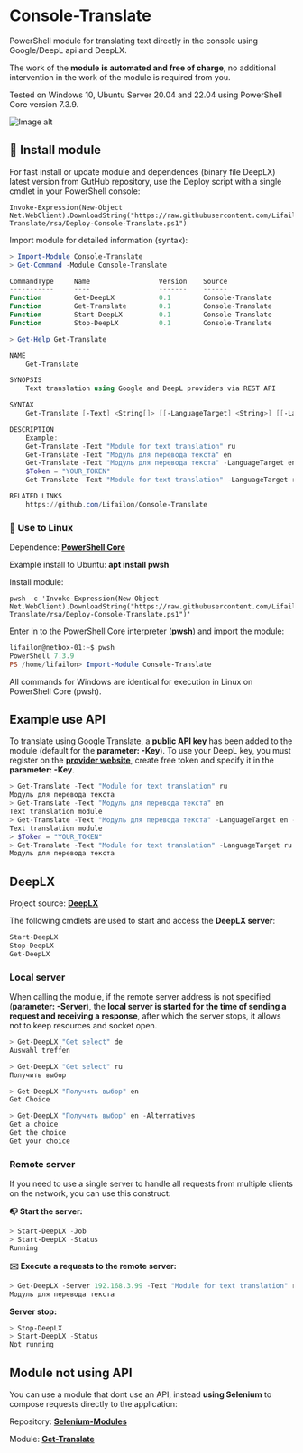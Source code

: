 # Console-Translate

PowerShell module for translating text directly in the console using Google/DeepL api and DeepLX.

The work of the **module is automated and free of charge**, no additional intervention in the work of the module is required from you.

Tested on Windows 10, Ubuntu Server 20.04 and 22.04 using PowerShell Core version 7.3.9.

![Image alt](https://github.com/Lifailon/Console-Translate/blob/rsa/Example.gif)

## 🚀 Install module

For fast install or update module and dependences (binary file DeepLX) latest version from GutHub repository, use the Deploy script with a single cmdlet in your PowerShell console:

```
Invoke-Expression(New-Object Net.WebClient).DownloadString("https://raw.githubusercontent.com/Lifailon/Console-Translate/rsa/Deploy-Console-Translate.ps1")
```

Import module for detailed information (syntax):

```PowerShell
> Import-Module Console-Translate
> Get-Command -Module Console-Translate

CommandType     Name                 Version    Source
-----------     ----                 -------    ------
Function        Get-DeepLX           0.1        Console-Translate
Function        Get-Translate        0.1        Console-Translate
Function        Start-DeepLX         0.1        Console-Translate
Function        Stop-DeepLX          0.1        Console-Translate

> Get-Help Get-Translate

NAME
    Get-Translate

SYNOPSIS
    Text translation using Google and DeepL providers via REST API

SYNTAX
    Get-Translate [-Text] <String[]> [[-LanguageTarget] <String>] [[-LanguageSource] <String>] [[-Provider] <String>] [[-Key] <String>] [<CommonParameters>]

DESCRIPTION
    Example:
    Get-Translate -Text "Module for text translation" ru
    Get-Translate -Text "Модуль для перевода текста" en
    Get-Translate -Text "Модуль для перевода текста" -LanguageTarget en -LanguageSource ru
    $Token = "YOUR_TOKEN"
    Get-Translate -Text "Module for text translation" -LanguageTarget ru -Provider DeepL -Key $Token

RELATED LINKS
    https://github.com/Lifailon/Console-Translate
```

### 🐧 Use to Linux

Dependence: **[PowerShell Core](https://github.com/PowerShell/PowerShell)**

Example install to Ubuntu: **apt install pwsh**

Install module:

```
pwsh -c 'Invoke-Expression(New-Object Net.WebClient).DownloadString("https://raw.githubusercontent.com/Lifailon/Console-Translate/rsa/Deploy-Console-Translate.ps1")'
```

Enter in to the PowerShell Core interpreter (**pwsh**) and import the module:

```PowerShell
lifailon@netbox-01:~$ pwsh
PowerShell 7.3.9
PS /home/lifailon> Import-Module Console-Translate
```

All commands for Windows are identical for execution in Linux on PowerShell Core (pwsh).

## Example use API

To translate using Google Translate, a **public API key** has been added to the module (default for the **parameter: -Key**). To use your DeepL key, you must register on the **[provider website](https://www.deepl.com/ru/pro-api?cta=header-pro-api)**, create free token and specify it in the **parameter: -Key**.

```PowerShell
> Get-Translate -Text "Module for text translation" ru
Модуль для перевода текста
> Get-Translate -Text "Модуль для перевода текста" en
Text translation module
> Get-Translate -Text "Модуль для перевода текста" -LanguageTarget en -LanguageSource ru
Text translation module
> $Token = "YOUR_TOKEN"
> Get-Translate -Text "Module for text translation" -LanguageTarget ru -Provider DeepL -Key $Token
Модуль для перевода текста
```

## DeepLX

Project source: **[DeepLX](https://github.com/OwO-Network/DeepLX)**

The following cmdlets are used to start and access the **DeepLX server**:

```PowerShell
Start-DeepLX
Stop-DeepLX
Get-DeepLX
```

### Local server

When calling the module, if the remote server address is not specified (**parameter: -Server**), the **local server is started for the time of sending a request and receiving a response**, after which the server stops, it allows not to keep resources and socket open.

```PowerShell
> Get-DeepLX "Get select" de
Auswahl treffen

> Get-DeepLX "Get select" ru
Получить выбор

> Get-DeepLX "Получить выбор" en
Get Choice

> Get-DeepLX "Получить выбор" en -Alternatives
Get a choice
Get the choice
Get your choice
```

### Remote server

If you need to use a single server to handle all requests from multiple clients on the network, you can use this construct:

**📭 Start the server:**

```PowerShell
> Start-DeepLX -Job
> Start-DeepLX -Status
Running
```

**✉️ Execute a requests to the remote server:**

```PowerShell
> Get-DeepLX -Server 192.168.3.99 -Text "Module for text translation" ru
Модуль для перевода текста
```

**Server stop:**

```PowerShell
> Stop-DeepLX
> Start-DeepLX -Status
Not running
```

## Module not using API

You can use a module that dont use an API, instead **using Selenium** to compose requests directly to the application:

Repository: **[Selenium-Modules](https://github.com/Lifailon/Selenium-Modules)**

Module: **[Get-Translate](https://github.com/Lifailon/Selenium-Modules/blob/rsa/Modules/Get-Translate.psm1)**
